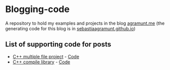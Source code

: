 # Blogging-code

A repository to hold my examples and projects in the blog [agramunt.me](https://agramunt.me) (the generating code for this blog is in [sebastiaagramunt.github.io](https://github.com/SebastiaAgramunt/sebastiaagramunt.github.io))


## List of supporting code for posts

- [C++ multiple file project](https://agramunt.me/posts/cpp-multifile-project/) - [Code](https://github.com/SebastiaAgramunt/blogging-code/tree/main/cpp-multiplefiles)
- [C++ compile library](https://agramunt.me/posts/cpp-compile-library/) - [Code](https://github.com/SebastiaAgramunt/blogging-code/tree/main/cpp-compile-library)
